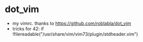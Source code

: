 # dot_vim
- my vimrc. thanks to https://github.com/roblabla/dot_vim
- tricks for 42: if !filereadable("/usr/share/vim/vim73/plugin/stdheader.vim")
